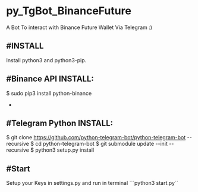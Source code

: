 # py_TgBot_BinanceFuture
A Bot To interact with Binance Future Wallet Via Telegram :)

#INSTALL
-
Install python3 and python3-pip.



#Binance API INSTALL:
-
$ sudo pip3 install python-binance


-
#Telegram Python INSTALL:
-
$ git clone https://github.com/python-telegram-bot/python-telegram-bot --recursive
$ cd python-telegram-bot
$ git submodule update --init --recursive
$ python3 setup.py install


#Start
-
Setup your Keys in settings.py
and run in terminal 
```python3 start.py``
